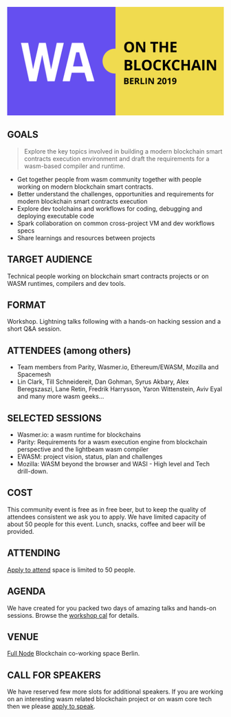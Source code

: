 ![](media/logo.png)

## GOALS
>Explore the key topics involved in building a modern blockchain smart contracts execution environment and draft the requirements for a wasm-based compiler and runtime.

- Get together people from wasm community together with people working on modern blockchain smart contracts.
- Better understand the challenges, opportunities and requirements for modern blockchain smart contracts execution
- Explore dev toolchains and workflows for coding, debugging and deploying executable code
- Spark collaboration on common cross-project VM and dev workflows specs
- Share learnings and resources between projects

## TARGET AUDIENCE
Technical people working on blockchain smart contracts projects or on WASM runtimes, compilers and dev tools.

## FORMAT
Workshop. Lightning talks following with a hands-on hacking session and a short Q&A session.

## ATTENDEES (among others)
- Team members from Parity, Wasmer.io, Ethereum/EWASM, Mozilla and Spacemesh
- Lin Clark, Till Schneidereit, Dan Gohman, Syrus Akbary, Alex Beregszaszi, Lane Retin, Fredrik Harrysson, Yaron Wittenstein, Aviv Eyal and many more wasm geeks...

## SELECTED SESSIONS
- Wasmer.io: a wasm runtime for blockchains
- Parity: Requirements for a wasm execution engine from blockchain perspective and the lightbeam wasm compiler
- EWASM: project vision, status, plan and challenges
- Mozilla: WASM beyond the browser and WASI - High level and Tech drill-down.

## COST
This community event is free as in free beer, but to keep the quality of attendees consistent we ask you to apply. We have limited capacity of about 50 people for this event. Lunch, snacks, coffee and beer will be provided.

## ATTENDING
[Apply to attend](https://docs.google.com/forms/d/e/1FAIpQLSfiyAQuHpYMOIGqWvyj7gfqV9-fl6PXYyRzV6g0W2L4ktWmmQ/viewform) space is limited to 50 people.

## AGENDA
We have created for you packed two days of amazing talks and hands-on sessions. Browse the [workshop cal](https://calendar.google.com/calendar/b/1?cid=c3BhY2VtZXNoLmlvXzRkNGxzdnJyZWVqcDZkMDR0bGhndXFmaTI0QGdyb3VwLmNhbGVuZGFyLmdvb2dsZS5jb20) for details.

## VENUE
[Full Node](https://www.fullnode.berlin/) Blockchain co-working space Berlin.

## CALL FOR SPEAKERS
We have reserved few more slots for additional speakers. If you are working on an interesting wasm related blockchain project or on wasm core tech then we please [apply to speak](#).

